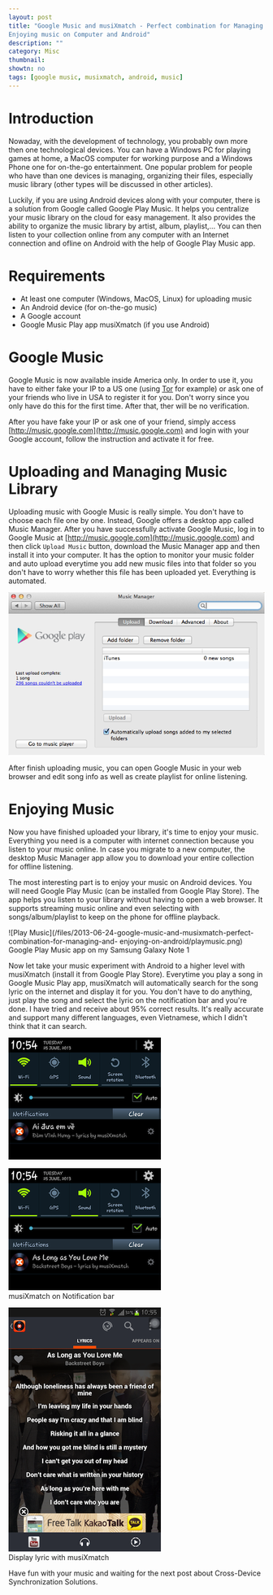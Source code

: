```yaml
---
layout: post
title: "Google Music and musiXmatch - Perfect combination for Managing and
Enjoying music on Computer and Android"
description: ""
category: Misc
thumbnail: 
showtn: no
tags: [google music, musixmatch, android, music]
---
```



# Introduction

Nowaday, with the development of technology, you probably own more then one
technological devices. You can have a Windows PC for playing games at home, a
MacOS computer for working purpose and a Windows Phone one for on-the-go
entertainment. One popular problem for people who have than one devices is
managing, organizing their files, especially music library (other types will be
discussed in other articles).

Luckily, if you are using Android devices along with your computer, there is a
solution from Google called Google Play Music. It helps you centralize your
music library on the cloud for easy management. It also provides the ability to
organize the music library by artist, album, playlist,... You can then listen to
your collection online from any computer with an Internet connection and ofline
on Android with the help of Google Play Music app.

# Requirements

* At least one computer (Windows, MacOS, Linux) for uploading music
* An Android device (for on-the-go music)
* A Google account
* Google Music Play app musiXmatch (if you use Android)

<!-- more -->

# Google Music

Google Music is now available inside America only. In order to use it, you have
to either fake your IP to a US one (using [Tor](https://www.torproject.org/) for
example) or ask one of your friends who live in USA to
register it for you. Don't worry since you only have do this for the first time.
After that, ther will be no verification.

After you have fake your IP or ask one of your friend, simply access
[http://music.google.com](http://music.google.com) and login with your Google
account, follow the instruction and activate it for free.

# Uploading and Managing Music Library

Uploading music with Google Music is really simple. You don't have to choose
each file one by one. Instead, Google offers a desktop app called Music Manager.
After you have successfully activate Google Music, log in to Google Music at
[http://music.google.com](http://music.google.com) and then click `Upload Music`
button, download the Music Manager app and then install it into your computer.
It has the option to monitor your music folder and auto upload everytime you add
new music files into that folder so you don't have to worry whether this file
has been uploaded yet. Everything is automated.

![Music Manager](/files/2013-06-24-google-music-and-musixmatch-perfect-combination-for-managing-and-enjoying-on-android/musicmanager.png)

After finish uploading music, you can open Google Music in your web browser and
edit song info as well as create playlist for online listening.

# Enjoying Music

Now you have finished uploaded your library, it's time to enjoy your music.
Everything you need is a computer with internet connection because you listen to
your music online. In case you migrate to a new computer, the desktop Music
Manager app allow you to download your entire collection for offline listening.

The most interesting part is to enjoy your music on Android devices. You will
need Google Play Music (can be installed from Google Play Store). The app helps
you listen to your library without having to open a web browser. It supports
streaming music online and even selecting with songs/album/playlist to keep on
the phone for offline playback.

![Play Music](/files/2013-06-24-google-music-and-musixmatch-perfect-combination-for-managing-and-
enjoying-on-android/playmusic.png)  
Google Play Music app on my Samsung Galaxy Note 1

Now let take your music experiment with Android to a higher level with
musiXmatch (install it from Google Play Store). Everytime you play a song in
Google Music Play app, musiXmatch will automatically search for the song lyric
on the internet and display it for you. You don't have to do anything, just play
the song and select the lyric on the notification bar and you're done. I have
tried and receive about 95% correct results. It's really accurate and support
many different languages, even Vietnamese, which I didn't think that it can
search.

![musiXmatch](/files/2013-06-24-google-music-and-musixmatch-perfect-combination-for-managing-and-enjoying-on-android/aiduaemve.png)

![musiXmatch](/files/2013-06-24-google-music-and-musixmatch-perfect-combination-for-managing-and-enjoying-on-android/bsb.png)  
musiXmatch on Notification bar

![musiXmatch](/files/2013-06-24-google-music-and-musixmatch-perfect-combination-for-managing-and-enjoying-on-android/bsb2.png)  
Display lyric with musiXmatch

Have fun with your music and waiting for the next post about Cross-Device
Synchronization Solutions.
